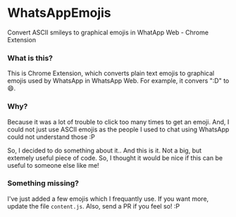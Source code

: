 # WhatsAppEmojis
Convert ASCII smileys to graphical emojis in WhatApp Web - Chrome Extension

### What is this?
This is Chrome Extension, which converts plain text emojis to graphical emojis used by WhatsApp in WhatsApp Web. For example, it convers ":D" to :smile:.

### Why?
Because it was a lot of trouble to click too many times to get an emoji. And, I could not just use ASCII emojis as the people I used to chat using WhatsApp could not understand those :P

So, I decided to do something about it.. And this is it. Not a big, but extemely useful piece of code. So, I thought it would be nice if this can be useful to someone else like me!

### Something missing?
I've just added a few emojis which I frequantly use. If you want more, update the file `content.js`. Also, send a PR if you feel so! :P

